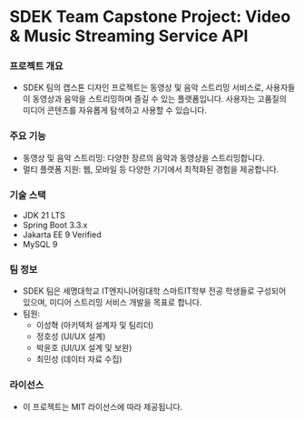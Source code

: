 # SDEK Team Capstone Project: Video & Music Streaming Service API
### 프로젝트 개요
* SDEK 팀의 캡스톤 디자인 프로젝트는 동영상 및 음악 스트리밍 서비스로, 사용자들이 동영상과 음악을 스트리밍하며 즐길 수 있는 플랫폼입니다. 사용자는 고품질의 미디어 콘텐츠를 자유롭게 탐색하고 사용할 수 있습니다.
### 주요 기능
* 동영상 및 음악 스트리밍: 다양한 장르의 음악과 동영상을 스트리밍합니다.
* 멀티 플랫폼 지원: 웹, 모바일 등 다양한 기기에서 최적화된 경험을 제공합니다.
### 기술 스택
* JDK 21 LTS
* Spring Boot 3.3.x
* Jakarta EE 9 Verified
* MySQL 9
### 팀 정보
* SDEK 팀은 세명대학교 IT엔지니어링대학 스마트IT학부 전공 학생들로 구성되어 있으며, 미디어 스트리밍 서비스 개발을 목표로 합니다.
* 팀원:
  * 이성혁 (아키텍처 설계자 및 팀리더)
  * 정호성 (UI/UX 설계)
  * 박윤호 (UI/UX 설계 및 보완)
  * 최민성 (데이터 자료 수집)
### 라이선스
* 이 프로젝트는 MIT 라이선스에 따라 제공됩니다.